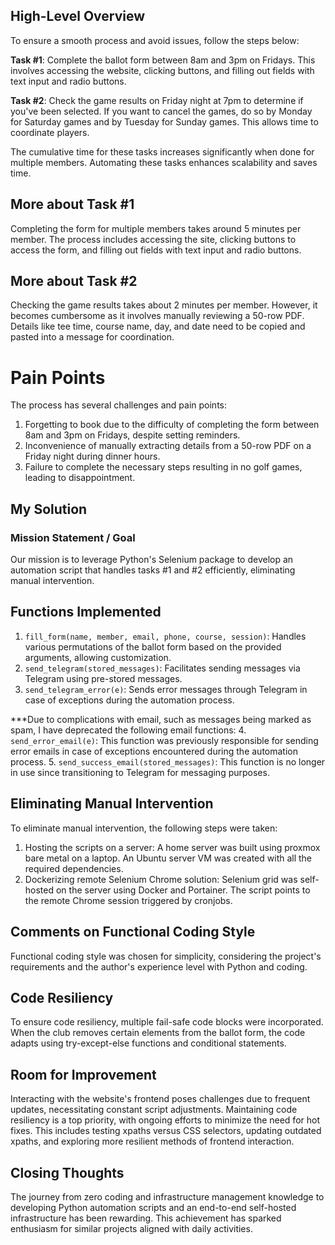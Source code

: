 ## High-Level Overview

To ensure a smooth process and avoid issues, follow the steps below:

**Task #1**: Complete the ballot form between 8am and 3pm on Fridays. This involves accessing the website, clicking buttons, and filling out fields with text input and radio buttons.

**Task #2**: Check the game results on Friday night at 7pm to determine if you've been selected. If you want to cancel the games, do so by Monday for Saturday games and by Tuesday for Sunday games. This allows time to coordinate players.

The cumulative time for these tasks increases significantly when done for multiple members. Automating these tasks enhances scalability and saves time.

## More about Task #1

Completing the form for multiple members takes around 5 minutes per member. The process includes accessing the site, clicking buttons to access the form, and filling out fields with text input and radio buttons.

## More about Task #2

Checking the game results takes about 2 minutes per member. However, it becomes cumbersome as it involves manually reviewing a 50-row PDF. Details like tee time, course name, day, and date need to be copied and pasted into a message for coordination.

# Pain Points

The process has several challenges and pain points:

1. Forgetting to book due to the difficulty of completing the form between 8am and 3pm on Fridays, despite setting reminders.
2. Inconvenience of manually extracting details from a 50-row PDF on a Friday night during dinner hours.
3. Failure to complete the necessary steps resulting in no golf games, leading to disappointment.

## My Solution

### Mission Statement / Goal

Our mission is to leverage Python's Selenium package to develop an automation script that handles tasks #1 and #2 efficiently, eliminating manual intervention.

## Functions Implemented

1. `fill_form(name, member, email, phone, course, session)`: Handles various permutations of the ballot form based on the provided arguments, allowing customization.
2. `send_telegram(stored_messages)`: Facilitates sending messages via Telegram using pre-stored messages.
3. `send_telegram_error(e)`: Sends error messages through Telegram in case of exceptions during the automation process.

***Due to complications with email, such as messages being marked as spam, I have deprecated the following email functions:
4. `send_error_email(e)`: This function was previously responsible for sending error emails in case of exceptions encountered during the automation process.
5. `send_success_email(stored_messages)`: This function is no longer in use since transitioning to Telegram for messaging purposes.

## Eliminating Manual Intervention

To eliminate manual intervention, the following steps were taken:

1. Hosting the scripts on a server: A home server was built using proxmox bare metal on a laptop. An Ubuntu server VM was created with all the required dependencies.
2. Dockerizing remote Selenium Chrome solution: Selenium grid was self-hosted on the server using Docker and Portainer. The script points to the remote Chrome session triggered by cronjobs.

## Comments on Functional Coding Style

Functional coding style was chosen for simplicity, considering the project's requirements and the author's experience level with Python and coding.

## Code Resiliency

To ensure code resiliency, multiple fail-safe code blocks were incorporated. When the club removes certain elements from the ballot form, the code adapts using try-except-else functions and conditional statements.

## Room for Improvement

Interacting with the website's frontend poses challenges due to frequent updates, necessitating constant script adjustments. Maintaining code resiliency is a top priority, with ongoing efforts to minimize the need for hot fixes. This includes testing xpaths versus CSS selectors, updating outdated xpaths, and exploring more resilient methods of frontend interaction.

## Closing Thoughts

The journey from zero coding and infrastructure management knowledge to developing Python automation scripts and an end-to-end self-hosted infrastructure has been rewarding. This achievement has sparked enthusiasm for similar projects aligned with daily activities.
